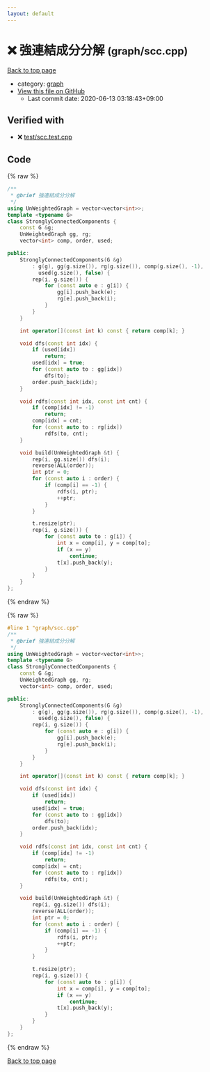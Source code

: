 ```yaml
---
layout: default
---
```


<!-- mathjax config similar to math.stackexchange -->
<script type="text/javascript" async
  src="https://cdnjs.cloudflare.com/ajax/libs/mathjax/2.7.5/MathJax.js?config=TeX-MML-AM_CHTML">
</script>
<script type="text/x-mathjax-config">
  MathJax.Hub.Config({
    TeX: { equationNumbers: { autoNumber: "AMS" }},
    tex2jax: {
      inlineMath: [ ['$','$'] ],
      processEscapes: true
    },
    "HTML-CSS": { matchFontHeight: false },
    displayAlign: "left",
    displayIndent: "2em"
  });
</script>

<script type="text/javascript" src="https://cdnjs.cloudflare.com/ajax/libs/jquery/3.4.1/jquery.min.js"></script>
<script src="https://cdn.jsdelivr.net/npm/jquery-balloon-js@1.1.2/jquery.balloon.min.js" integrity="sha256-ZEYs9VrgAeNuPvs15E39OsyOJaIkXEEt10fzxJ20+2I=" crossorigin="anonymous"></script>
<script type="text/javascript" src="../../assets/js/copy-button.js"></script>
<link rel="stylesheet" href="../../assets/css/copy-button.css" />


# :x: 強連結成分分解 <small>(graph/scc.cpp)</small>

<a href="../../index.html">Back to top page</a>

* category: <a href="../../index.html#f8b0b924ebd7046dbfa85a856e4682c8">graph</a>
* <a href="{{ site.github.repository_url }}/blob/master/graph/scc.cpp">View this file on GitHub</a>
    - Last commit date: 2020-06-13 03:18:43+09:00




## Verified with

* :x: <a href="../../verify/test/scc.test.cpp.html">test/scc.test.cpp</a>


## Code

<a id="unbundled"></a>
{% raw %}
```cpp
/**
 * @brief 強連結成分分解
 */
using UnWeightedGraph = vector<vector<int>>;
template <typename G>
class StronglyConnectedComponents {
    const G &g;
    UnWeightedGraph gg, rg;
    vector<int> comp, order, used;

public:
    StronglyConnectedComponents(G &g)
        : g(g), gg(g.size()), rg(g.size()), comp(g.size(), -1),
          used(g.size(), false) {
        rep(i, g.size()) {
            for (const auto e : g[i]) {
                gg[i].push_back(e);
                rg[e].push_back(i);
            }
        }
    }

    int operator[](const int k) const { return comp[k]; }

    void dfs(const int idx) {
        if (used[idx])
            return;
        used[idx] = true;
        for (const auto to : gg[idx])
            dfs(to);
        order.push_back(idx);
    }

    void rdfs(const int idx, const int cnt) {
        if (comp[idx] != -1)
            return;
        comp[idx] = cnt;
        for (const auto to : rg[idx])
            rdfs(to, cnt);
    }

    void build(UnWeightedGraph &t) {
        rep(i, gg.size()) dfs(i);
        reverse(ALL(order));
        int ptr = 0;
        for (const auto i : order) {
            if (comp[i] == -1) {
                rdfs(i, ptr);
                ++ptr;
            }
        }

        t.resize(ptr);
        rep(i, g.size()) {
            for (const auto to : g[i]) {
                int x = comp[i], y = comp[to];
                if (x == y)
                    continue;
                t[x].push_back(y);
            }
        }
    }
};
```
{% endraw %}

<a id="bundled"></a>
{% raw %}
```cpp
#line 1 "graph/scc.cpp"
/**
 * @brief 強連結成分分解
 */
using UnWeightedGraph = vector<vector<int>>;
template <typename G>
class StronglyConnectedComponents {
    const G &g;
    UnWeightedGraph gg, rg;
    vector<int> comp, order, used;

public:
    StronglyConnectedComponents(G &g)
        : g(g), gg(g.size()), rg(g.size()), comp(g.size(), -1),
          used(g.size(), false) {
        rep(i, g.size()) {
            for (const auto e : g[i]) {
                gg[i].push_back(e);
                rg[e].push_back(i);
            }
        }
    }

    int operator[](const int k) const { return comp[k]; }

    void dfs(const int idx) {
        if (used[idx])
            return;
        used[idx] = true;
        for (const auto to : gg[idx])
            dfs(to);
        order.push_back(idx);
    }

    void rdfs(const int idx, const int cnt) {
        if (comp[idx] != -1)
            return;
        comp[idx] = cnt;
        for (const auto to : rg[idx])
            rdfs(to, cnt);
    }

    void build(UnWeightedGraph &t) {
        rep(i, gg.size()) dfs(i);
        reverse(ALL(order));
        int ptr = 0;
        for (const auto i : order) {
            if (comp[i] == -1) {
                rdfs(i, ptr);
                ++ptr;
            }
        }

        t.resize(ptr);
        rep(i, g.size()) {
            for (const auto to : g[i]) {
                int x = comp[i], y = comp[to];
                if (x == y)
                    continue;
                t[x].push_back(y);
            }
        }
    }
};

```
{% endraw %}

<a href="../../index.html">Back to top page</a>

